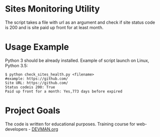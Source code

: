 # Sites Monitoring Utility

The script takes a file with url as an argument and check if site status code is 200 and is site paid up front for at least month.

# Usage Example

Python 3 should be already installed. Example of script launch on Linux, Python 3.5:

```
$ python check_sites_health.py <filename>
#example: https://github.com/
Site URL: https://github.com/
Status codeis 200: True
Paid up front for a month: Yes,773 days before expired
```

# Project Goals

The code is written for educational purposes. Training course for web-developers - [DEVMAN.org](https://devman.org)
